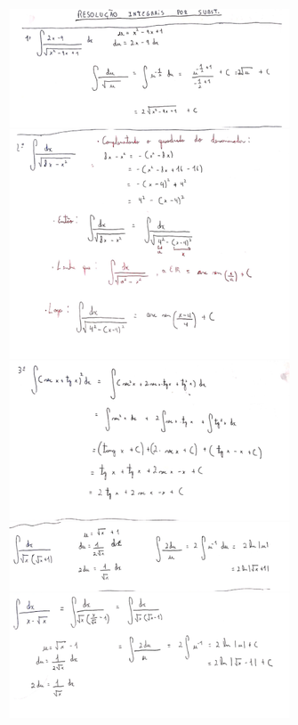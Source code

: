 ![img01](imgs/01.png)<br>
![img02](imgs/02.png)<br>
![img03](imgs/03.png)<br>
![img04](imgs/04.png)<br>
![img05](imgs/05.png)
